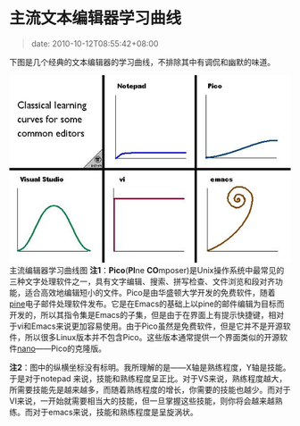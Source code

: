 # 主流文本编辑器学习曲线
>date: 2010-10-12T08:55:42+08:00


下图是几个经典的文本编辑器的学习曲线，不排除其中有调侃和幽默的味道。


![](/assets/images/horrorstories.txt.jpg "主流编辑器学习曲线图")主流编辑器学习曲线图
**注1**：**Pico**(**PI**ne **CO**mposer)是Unix操作系统中最常见的三种文字处理软件之一，具有文字编辑、搜索、拼写检查、文件浏览和段对齐功能，适合高效地编辑短小的文件。Pico是由华盛顿大学开发的免费软件，随着[pine](http://www.washington.edu/pine/ "Pine（尚未撰写）")电子邮件处理软件发布。它是在Emacs的基础上以pine的邮件编辑为目标而开发的，所以其指令集是Emacs的子集，但是由于在界面上有提示快捷键，相对于vi和Emacs来说更加容易使用。由于Pico虽然是免费软件，但是它并不是开源软件，所以很多Linux版本并不包含Pico。这些版本通常提供一个界面类似的开源软件[nano](http://www.nano-editor.org/ "Nano")——Pico的克隆版。


**注2**：图中的纵横坐标没有标明。我所理解的是——X轴是熟练程度，Y轴是技能。于是对于notepad 来说，技能和熟练程度呈正比。对于VS来说，熟练程度越大，所需要技能先是越来越多，而随着熟练程度的增长，你需要的技能也越少。而对于VI来说，一开始就需要相当大的技能，但一旦掌握这些技能，则你将会越来越熟练。而对于emacs来说，技能和熟练程度是呈旋涡状。


